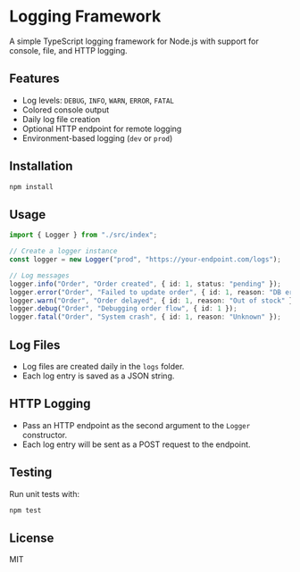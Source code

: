 # Logging Framework

A simple TypeScript logging framework for Node.js with support for console, file, and HTTP logging.

## Features

- Log levels: `DEBUG`, `INFO`, `WARN`, `ERROR`, `FATAL`
- Colored console output
- Daily log file creation
- Optional HTTP endpoint for remote logging
- Environment-based logging (`dev` or `prod`)

## Installation

```sh
npm install
```

## Usage

```typescript
import { Logger } from "./src/index";

// Create a logger instance
const logger = new Logger("prod", "https://your-endpoint.com/logs");

// Log messages
logger.info("Order", "Order created", { id: 1, status: "pending" });
logger.error("Order", "Failed to update order", { id: 1, reason: "DB error" });
logger.warn("Order", "Order delayed", { id: 1, reason: "Out of stock" });
logger.debug("Order", "Debugging order flow", { id: 1 });
logger.fatal("Order", "System crash", { id: 1, reason: "Unknown" });
```

## Log Files

- Log files are created daily in the `logs` folder.
- Each log entry is saved as a JSON string.

## HTTP Logging

- Pass an HTTP endpoint as the second argument to the `Logger` constructor.
- Each log entry will be sent as a POST request to the endpoint.

## Testing

Run unit tests with:

```sh
npm test
```

## License

MIT